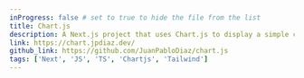 ```yaml
---
inProgress: false # set to true to hide the file from the list
title: Chart.js
description: A Next.js project that uses Chart.js to display a simple chart with random data.
link: https://chart.jpdiaz.dev/
github_link: https://github.com/JuanPabloDiaz/chart.js
tags: ['Next', 'JS', 'TS', 'Chartjs', 'Tailwind']
---
```

